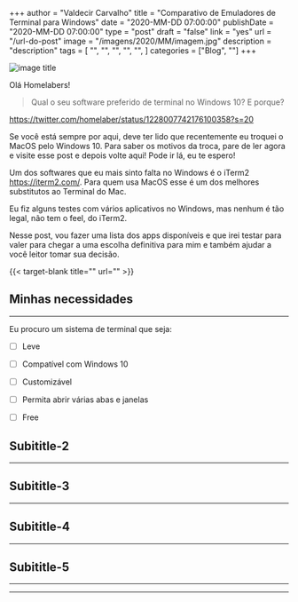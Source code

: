 +++
author = "Valdecir Carvalho"
title = "Comparativo de Emuladores de Terminal para Windows"
date = "2020-MM-DD 07:00:00"
publishDate = "2020-MM-DD 07:00:00"
type = "post"
draft = "false"
link = "yes"
url = "/url-do-post"
image = "/imagens/2020/MM/imagem.jpg"
description = "description"
tags = [
    "",
    "",
    "",
	"",
    "",
]
categories = ["Blog", ""]
+++

![image title](/imagens/2020/MM/imagem.jpg)

Olá Homelabers!

> Qual o seu software preferido de terminal no Windows 10? E porque? 

https://twitter.com/homelaber/status/1228007742176100358?s=20

Se você está sempre por aqui, deve ter lido que recentemente eu troquei o MacOS pelo Windows 10. Para saber os motivos da troca, pare de ler agora e visite esse post e depois volte aqui! Pode ir lá, eu te espero!

Um dos softwares que eu mais sinto falta no Windows é o iTerm2 https://iterm2.com/. Para quem usa MacOS esse é um dos melhores substitutos ao Terminal do Mac.

Eu fiz alguns testes com vários aplicativos no Windows, mas nenhum é tão legal, não tem o feel, do iTerm2. 

Nesse post, vou fazer uma lista dos apps disponíveis e que irei testar para valer para chegar a uma escolha definitiva para mim e também ajudar a você leitor tomar sua decisão.

{{< target-blank title="" url="" >}}

## Minhas necessidades
----
Eu procuro um sistema de terminal que seja:

- [ ] Leve
- [ ] Compatível com Windows 10
- [ ] Customizável
- [ ] Permita abrir várias abas e janelas
- [ ] Free


## Subititle-2
----

## Subititle-3
----

## Subititle-4
----

## Subititle-5
----



----
